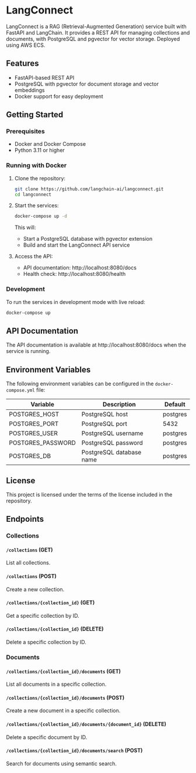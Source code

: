 # LangConnect

LangConnect is a RAG (Retrieval-Augmented Generation) service built with FastAPI and LangChain. It provides a REST API for managing collections and documents, with PostgreSQL and pgvector for vector storage. Deployed using AWS ECS.

## Features

- FastAPI-based REST API
- PostgreSQL with pgvector for document storage and vector embeddings
- Docker support for easy deployment

## Getting Started

### Prerequisites

- Docker and Docker Compose
- Python 3.11 or higher

### Running with Docker

1. Clone the repository:
   ```bash
   git clone https://github.com/langchain-ai/langconnect.git
   cd langconnect
   ```

2. Start the services:
   ```bash
   docker-compose up -d
   ```

   This will:
   - Start a PostgreSQL database with pgvector extension
   - Build and start the LangConnect API service

3. Access the API:
   - API documentation: http://localhost:8080/docs
   - Health check: http://localhost:8080/health

### Development

To run the services in development mode with live reload:

```bash
docker-compose up
```

## API Documentation

The API documentation is available at http://localhost:8080/docs when the service is running.

## Environment Variables

The following environment variables can be configured in the `docker-compose.yml` file:

| Variable | Description | Default |
|----------|-------------|---------|
| POSTGRES_HOST | PostgreSQL host | postgres |
| POSTGRES_PORT | PostgreSQL port | 5432 |
| POSTGRES_USER | PostgreSQL username | postgres |
| POSTGRES_PASSWORD | PostgreSQL password | postgres |
| POSTGRES_DB | PostgreSQL database name | postgres |

## License

This project is licensed under the terms of the license included in the repository.

## Endpoints

### Collections

#### `/collections` (GET)

List all collections.

#### `/collections` (POST)

Create a new collection.

#### `/collections/{collection_id}` (GET)

Get a specific collection by ID.

#### `/collections/{collection_id}` (DELETE)

Delete a specific collection by ID.

### Documents

#### `/collections/{collection_id}/documents` (GET)

List all documents in a specific collection.

#### `/collections/{collection_id}/documents` (POST)

Create a new document in a specific collection.

#### `/collections/{collection_id}/documents/{document_id}` (DELETE)

Delete a specific document by ID.

#### `/collections/{collection_id}/documents/search` (POST)

Search for documents using semantic search.

